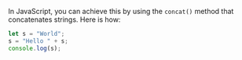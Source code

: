  In JavaScript, you can achieve this by using the `concat()` method that concatenates strings. Here is how:

```javascript
let s = "World";
s = "Hello " + s;
console.log(s);
```
